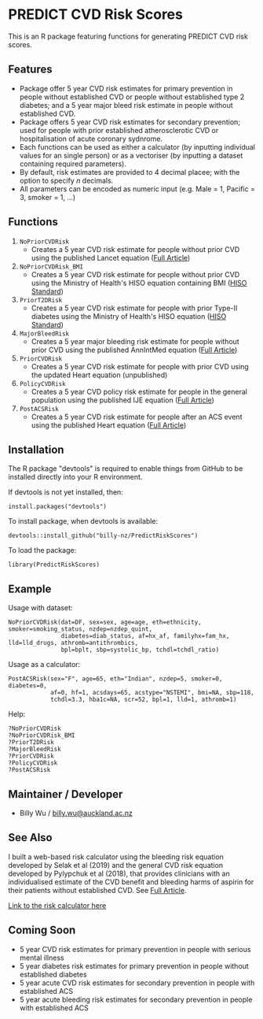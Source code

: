# PREDICT CVD Risk Scores

This is an R package featuring functions for generating PREDICT CVD risk scores.

## Features
-	Package offer 5 year CVD risk estimates for primary prevention in people without established CVD or people without established type 2 diabetes; and a 5 year major bleed risk estimate in people without established CVD.
-   Package offers 5 year CVD risk estimates for secondary prevention; used for people with prior established atherosclerotic CVD or hospitalisation of acute coronary sydnrome. 
-	Each functions can be used as either a calculator (by inputting individual values for an single person) or as a vectoriser (by inputting a dataset containing required parameters).
-   By default, risk estimates are provided to 4 decimal placee; with the option to specify _n_ decimals. 
-   All parameters can be encoded as numeric input (e.g. Male = 1, Pacific = 3, smoker = 1, ...)

## Functions
1. `NoPriorCVDRisk` 
    + Creates a 5 year CVD risk estimate for people without prior CVD using the published Lancet equation
    ([Full Article](https://www.thelancet.com/journals/lancet/article/PIIS0140-6736(18)30664-0/fulltext))
2. `NoPriorCVDRisk_BMI` 
    + Creates a 5 year CVD risk estimate for people without prior CVD using the Ministry of Health's HISO equation containing BMI 
    ([HISO Standard](https://www.health.govt.nz/publication/hiso-100712019-cardiovascular-disease-risk-assessment-data-standard))
3. `PriorT2DRisk` 
    + Creates a 5 year CVD risk estimate for people with prior Type-II diabetes using the Ministry of Health's HISO equation
    ([HISO Standard](https://www.health.govt.nz/publication/hiso-100712019-cardiovascular-disease-risk-assessment-data-standard))
4. `MajorBleedRisk` 
    + Creates a 5 year major bleeding risk estimate for people without prior CVD using the published AnnIntMed equation
    ([Full Article](https://www.annals.org/aim/fullarticle/doi/10.7326/M18-2808))
5. `PriorCVDRisk` 
    + Creates a 5 year CVD risk estimate for people with prior CVD using the updated Heart equation (unpublished)
6. `PolicyCVDRisk` 
    + Creates a 5 year CVD policy risk estimate for people in the general population using the published IJE equation
    ([Full Article](https://academic.oup.com/ije/article/47/5/1571/5053287))
7. `PostACSRisk` 
    + Creates a 5 year CVD risk estimate for people after an ACS event using the published Heart equation
    ([Full Article](https://heart.bmj.com/content/early/2019/12/10/heartjnl-2019-315809.full))

## Installation
The R package "devtools" is required to enable things from GitHub to be installed directly into your R environment.

If devtools is not yet installed, then:
```
install.packages("devtools")
```

To install package, when devtools is available:
```
devtools::install_github("billy-nz/PredictRiskScores")
```

To load the package:
```
library(PredictRiskScores)
```
## Example 

Usage with dataset:
```
NoPriorCVDRisk(dat=DF, sex=sex, age=age, eth=ethnicity, smoker=smoking_status, nzdep=nzdep_quint, 
               diabetes=diab_status, af=hx_af, familyhx=fam_hx, lld=lld_drugs, athromb=antithrombics, 
               bpl=bplt, sbp=systolic_bp, tchdl=tchdl_ratio)
```

Usage as a calculator:
```
PostACSRisk(sex="F", age=65, eth="Indian", nzdep=5, smoker=0, diabetes=0,
            af=0, hf=1, acsdays=65, acstype="NSTEMI", bmi=NA, sbp=118,
            tchdl=3.3, hba1c=NA, scr=52, bpl=1, lld=1, athromb=1)
```

Help:
```
?NoPriorCVDRisk
?NoPriorCVDRisk_BMI
?PriorT2DRisk
?MajorBleedRisk
?PriorCVDRisk
?PolicyCVDRisk
?PostACSRisk
```

## Maintainer / Developer 
- Billy Wu / billy.wu@auckland.ac.nz

## See Also
I built a web-based risk calculator using the bleeding risk equation developed by Selak et al (2019) and the general CVD risk equation developed by Pylypchuk et al (2018), that provides clinicians with an individualised estimate of the CVD benefit and bleeding harms of aspirin for their patients without established CVD. See [Full Article](https://annals.org/aim/fullarticle/2751452/personalized-prediction-cardiovascular-benefits-bleeding-harms-from-aspirin-primary-prevention).

<a href="https://aspirinbenefitharmcalculator.shinyapps.io/calculator/" target="_blank">Link to the risk calculator here</a>

## Coming Soon
-	5 year CVD risk estimates for primary prevention in people with serious mental illness
-   5 year diabetes risk estimates for primary prevention in people without established diabetes
-   5 year acute CVD risk estimates for secondary prevention in people with established ACS
-   5 year acute bleeding risk estimates for secondary prevention in people with established ACS
